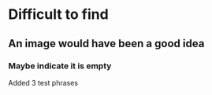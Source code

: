 # Difficult to find
## An image would have been a good idea
### Maybe indicate it is empty
Added 3 test phrases
